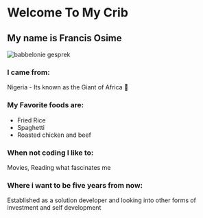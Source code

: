 # Welcome To My Crib
## My name is **Francis Osime**

![babbelonie gesprek](https://user-images.githubusercontent.com/77468682/114613417-99de0a00-9ca3-11eb-82bc-66f091f8ab83.PNG)

### I came from:

Nigeria - Its known as the Giant of Africa 🙂


### My Favorite foods are:

- Fried Rice
- Spaghetti
- Roasted chicken and beef

### When not coding I like to:

Movies, Reading what fascinates me

### Where i want to be five years from now:

Established as a solution developer and looking into other forms of investment and self development
